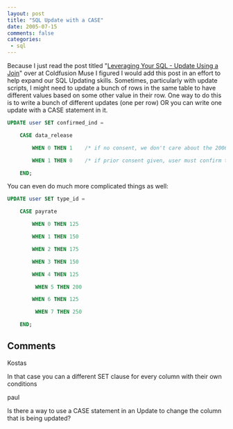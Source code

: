 ```yaml
---
layout: post
title: "SQL Update with a CASE"
date: 2005-07-15
comments: false
categories:
 - sql
---
```

Because I just read the post titled "[Leveraging Your SQL - Update Using a
Join](http://mkruger.cfwebtools.com/index.cfm?mode=alias&alias=Join%20Update)"
over at Coldfusion Muse I figured I would add this post in an effort to help
expand our SQL Updating skills. Sometimes, particularly with update scripts, I
might need to update a bunch of rows in the same table to have different
values based on some other value in their row. One way to do this is to write
a bunch of different updates (one per row) OR you can write one update with a
CASE statement in it.






```sql
UPDATE user SET confirmed_ind =

    CASE data_release

        WHEN 0 THEN 1    /* if no consent, we don't care about the 2006 confirmation */

        WHEN 1 THEN 0    /* if prior consent given, user must confirm that a 2006 consent is registered. */

    END;


```




You can even do much more complicated things as well:






```sql
UPDATE user SET type_id =

    CASE payrate

        WHEN 0 THEN 125

        WHEN 1 THEN 150

        WHEN 2 THEN 175

        WHEN 3 THEN 150

        WHEN 4 THEN 125

         WHEN 5 THEN 200

        WHEN 6 THEN 125

         WHEN 7 THEN 250

    END;


```







## Comments











Kostas






In that case you can a different SET clause for every column with their own conditions











paul






Is there a way to use a CASE statement in an Update to change the column that is being updated?










